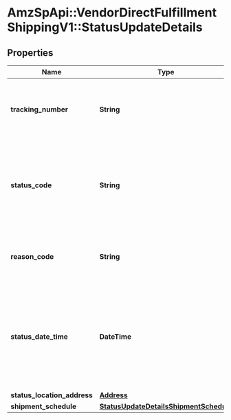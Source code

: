 # AmzSpApi::VendorDirectFulfillmentShippingV1::StatusUpdateDetails

## Properties
Name | Type | Description | Notes
------------ | ------------- | ------------- | -------------
**tracking_number** | **String** | This is required to be provided for every package and should match with the trackingNumber sent for the shipment confirmation. | 
**status_code** | **String** | Indicates the shipment status code of the package that provides transportation information for Amazon tracking systems and ultimately for the final customer. | 
**reason_code** | **String** | Provides a reason code for the status of the package that will provide additional information about the transportation status. | 
**status_date_time** | **DateTime** | The date and time when the shipment status was updated. This field is expected to be in ISO-8601 date/time format, with UTC time zone or UTC offset. For example, 2020-07-16T23:00:00Z or 2020-07-16T23:00:00+01:00. | 
**status_location_address** | [**Address**](Address.md) |  | 
**shipment_schedule** | [**StatusUpdateDetailsShipmentSchedule**](StatusUpdateDetailsShipmentSchedule.md) |  | [optional] 

